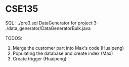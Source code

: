 CSE135
======
SQL :  ./pro3.sql
DataGenerator for project 3: ./data_generator/DataGeneratorBulk.java

TODOS:

1) Merge the customer part into Max's code (Huaipeng)
2) Populating the database and create index (Max)
3) Create trigger (Huaipeng)
